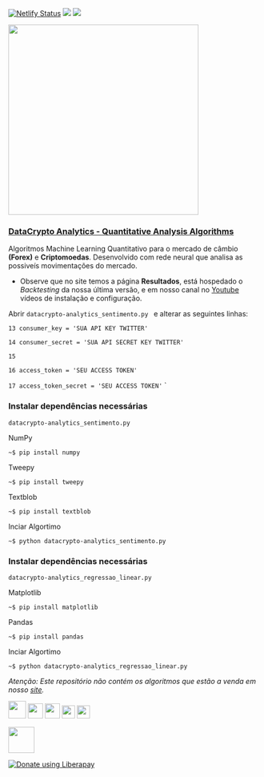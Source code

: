  [![Netlify Status](https://api.netlify.com/api/v1/badges/2a9509e0-384d-4162-9c2d-cfac6770892e/deploy-status)](https://app.netlify.com/sites/datacryptoanalytics/deploys)     <a><img src="https://img.shields.io/badge/python-> 3.2-blue.svg"></a>     <img src="http://img.shields.io/liberapay/receives/datacryptoanalytics.svg?logo=liberapay">


<a href="https://datacryptoanalytics.github.io/"><img src="https://datacryptoanalytics.github.io/images/logo-datacrypto-analytics.png"  width="380"/></a>

 <h3> <a rel="datacryptoanalytics" href="https://datacryptoanalytics.ml/">DataCrypto Analytics - Quantitative Analysis Algorithms</a></h3>


Algoritmos Machine Learning Quantitativo para o mercado de câmbio <b>(Forex)</b> e <b>Criptomoedas</b>. Desenvolvido com rede neural que analisa as possiveís movimentações do mercado.

- Observe que no site temos a página <b>Resultados</b>, está hospedado o <i>Backtesting</i> da nossa última versão, e em nosso canal no  <a rel="Youtube" href="https://www.youtube.com/channel/UCxfGBCV9E04Uw4flJLjBCqg?view_as=subscriberl">Youtube</a> vídeos de instalação e configuração.

Abrir `datacrypto-analytics_sentimento.py ` e alterar as seguintes linhas:

`13 consumer_key = 'SUA API KEY TWITTER'`

`14 consumer_secret = 'SUA API SECRET KEY TWITTER'`

`15`
 
`16 access_token = 'SEU ACCESS TOKEN'`
 
`17 access_token_secret = 'SEU ACCESS TOKEN'`
`


<h3>Instalar dependências necessárias </h3>

`datacrypto-analytics_sentimento.py `



NumPy

`~$ pip install numpy`

Tweepy

`~$ pip install tweepy`

Textblob

`~$ pip install textblob`

Inciar Algortimo 

`~$ python datacrypto-analytics_sentimento.py`



<h3>Instalar dependências necessárias </h3>

`datacrypto-analytics_regressao_linear.py`


Matplotlib

`~$ pip install matplotlib`

Pandas

`~$ pip install pandas`


Inciar Algortimo 


`~$ python datacrypto-analytics_regressao_linear.py`






<i>Atenção: Este repositório não contém os algoritmos que estão a venda em nosso <a rel="datacryptoanalytics" href="https://datacryptoanalytics.github.io/">site</a>. </i>



<a href="https://www.facebook.com/datacryptopy"><img src="https://cdn0.iconfinder.com/data/icons/typicons-2/24/social-facebook-128.png" width="35" /></a> <a href="https://twitter.com/DataCryptoML"><img src="https://cdn4.iconfinder.com/data/icons/ionicons/512/icon-social-twitter-outline-128.png" width="30" /></a> <a href="https://t.me/dacryptoanalytics"><img src="https://img2.freepng.es/20180715/afz/kisspng-computer-icons-telegram-logo-5b4bb35b8b3a97.7981817315316877715703.jpg" width="30" /></a> <a href="https://www.linkedin.com/company/datacrypto-analytics/"><img src="https://cdn.icon-icons.com/icons2/936/PNG/512/linkedin-sign_icon-icons.com_73508.png" width="26" /></a>      <a href="https://www.instagram.com/analyticsdatacrypto/"><img src="https://image.flaticon.com/icons/png/128/87/87390.png" width="26" /></a> 



<img src="https://blogs.apache.org/foundation/mediaresource/d67ca611-a57c-462d-ac23-95063f81d175" width="52" ><noscript>




<a href="https://liberapay.com/datacryptoanalytics/donate">  <img alt="Donate using Liberapay" src="https://liberapay.com/assets/widgets/donate.svg"></a></noscript>
 

 
